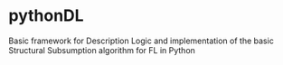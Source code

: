 pythonDL
========

Basic framework for Description Logic and implementation of the basic Structural Subsumption algorithm for FL in Python
